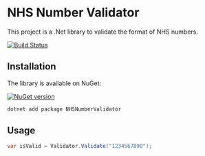 # NHS Number Validator

This project is a .Net library to validate the format of NHS numbers.

[![Build Status](https://github.com/baynezy/NHSNumberValidator/workflows/Test%20and%20Deploy%20Library/badge.svg)](https://github.com/baynezy/NHSNumberValidator/actions?query=workflow%3ATest%20and%20Deploy%20Library)

## Installation

The library is available on NuGet:

[![NuGet version](https://badge.fury.io/nu/NHSNumberValidator.svg)](http://badge.fury.io/nu/NHSNumberValidator)

```powershell
dotnet add package NHSNumberValidator
```

## Usage

```csharp
var isValid = Validator.Validate("1234567890");
```